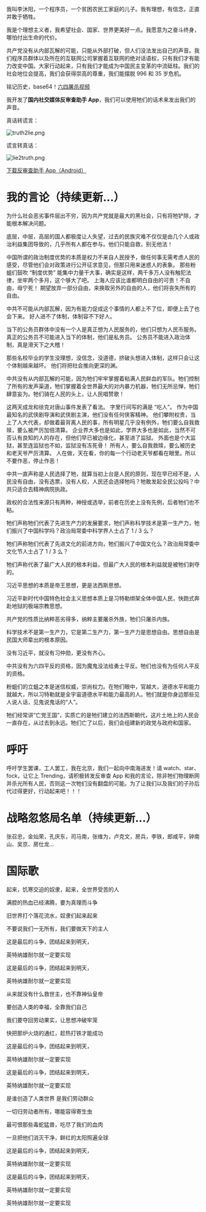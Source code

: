 我叫李沐阳，一个程序员，一个贫困农民工家庭的儿子。我有理想，有信念，正直并敢于牺牲。

我是个理想主义者，我希望社会、国家、世界更美好一点。我愿意为之奋斗终身，哪怕付出生命的代价。

共产党没有从内部瓦解的可能，只能从外部打破，但人们没法发出自己的声音。我们程序员群体以及所在的互联网公司掌握着互联网的绝对话语权，只有我们才有能力改变中国。大家行动起来，只有我们才能成为中国民主变革的中流砥柱。我们的社会地位会提高，我们会获得崇高的尊重，我们能摆脱 996 和 35 岁危机。

铭记历史，base64！[六四屠杀视频](https://www.youtube.com/watch?v=HCp8njH-ILg)

我开发了**国内社交媒体反审查助手 App**，我们可以使用牠们的话术来发出我们的声音。

真话转谎言：

![truth2lie.png](https://github.com/saveChina19890604/saveChina19890604/blob/main/truth2lie.png?raw=true)

谎言转真话：

![lie2truth.png](https://github.com/saveChina19890604/saveChina19890604/blob/main/lie2truth.png?raw=true)

[下载反审查助手 App（Android）](https://github.com/saveChina19890604/saveChina19890604/blob/main/savechina.apk?raw=true)

# 我的言论（持续更新...）

为什么社会恶劣事件层出不穷，因为共产党就是最大的黑社会，只有将牠铲除，才能根本解决问题。

底层，中层，高层的国人都极度让人失望，过去的民族灾难不仅仅是由几个人或政治利益集团导致的，几乎所有人都在参与。他们只能自救，别无他法！    

中国所谓的政治制度优势的本质是权力不来自人民授予，做任何事无需考虑人民的感受，尽管他们会对政策进行公开征求意见，但那只用来迷惑人的表象。
那些粉蛆们鼓吹 “制度优势” 能集中力量干大事，确实是这样，两千多万人没有触犯法律，坐牢两个多月，这个够大了吧。
上海人应该比谁都明白自由的可贵！不自由，毋宁死！
期望放弃一部分自由，来换取另外的自由的人，他们将丧失所有的自由。

中共不可能从内部瓦解，因为有能力促成这个事情的人都上不了位，即便上去了也会下来。
好人进不了体制，体制容不下好人。    

当下的公务员群体中没有一个人是真正想为人民服务的，他们只想为人民币服务。
真正的公务员不可能进入当下的体制，他们是私务员。
公务员不能进入政治体制，真是滑天下之大稽！    

那些名校毕业的学生没理想，没信念，没道德，挤破头想进入体制，这样只会让这个体制越来越坏。
他们将把社会推向更深的渊。    

中共没有从内部瓦解的可能，因为牠们牢牢掌握着粘满人民鲜血的军队。牠们控制了所有的发声渠道，牠们掌握着全世界最大的对内暴力机器，牠们无所忌惮，牠们肆意妄为。牠们骑在人民的头上，让人民唱赞歌！    

这两天成龙和徐克对唐山事件发表了看法。
字里行间写的满是 “吃人”。
作为中国最知名的武侠剧导演和武侠剧主演，他们没有任何侠客精神。
他们攀附权贵，当上了人大代表，却做着最背离人民的事，所有明星几乎没有例外，牠们要么自我救赎，要么被严厉加倍清算。
企业界大多也是如此，学界大多也是如此，当然不可否认有良知的人的存在，但他们早已被边缘化，甚至进了监狱。
外面也是个大监狱，甚至连监狱也不如，监狱没有冻死骨！
所有人，要么自我救赎，要么被历史和老天爷严厉清算。
人在做，天在看，你的每一个行动老天爷都看在眼里。所以不要作恶，停止作恶！

中共一直声称是人民选择了牠，就算当初上台是人民的原则，现在早已经不是，人民没有自由，没有选票，没有人权，人民还会选择牠吗？牠敢发起全民公投吗？中共只适合去精神病院执政。

政权的合法性来源只有两种，神授或选举，前者在历史上没有先例，后者牠们也不粘。

牠们声称牠们代表了先进生产力的发展要求，牠们声称科学技术是第一生产力，牠们振兴了中国科学吗？政治局常委中科学界人士占了 1 / 3 么？

牠们声称牠们代表了先进文化的前进方向，牠们振兴了中国文化么？政治局常委中文化节人士占了 1 / 3 么？

牠们声称代表了最广大人民的根本利益，但最广大人民的根本利益就是被牠们剥夺的。    

习近平思想的本质是帝王思想，更是法西斯思想。

习近平新时代中国特色社会主义思想本质上是习特勒绑架全体中国人民，快跑式奔赴地狱的极端宗教思想。

共产党的性质比纳粹恶劣得多，纳粹主要屠杀外族，牠们只屠杀内族。

科学技术不是第一生产力，它是第二生产力，第一生产力是思想自由。思想自由是民国大师辈出的根本原因。

没有习近平，就没有习仲勋，更没有齐心。

中共没有为六四平反的资格，因为魔鬼没法给勇士平反。牠们也没有为任何人平反的资格。

粉蛆们的立蛆之本是迷信权威，崇尚权力。在牠们眼中，官越大，道德水平和能力就越大，所以习特勒就是全宇宙道德水平和能力最高的人。牠们就是你身边那些见人说人话，见鬼说鬼话的“人”。

牠们经常讲“亡党王国”，实质亡的是牠们建立的法西斯朝代，这片土地上的人民会一直存在，从过去到永远。牠们亡了以后，我们会组建新的政党与政府和国家。

# 呼吁

呼吁学生罢课，工人罢工，我在北京，我们一起向中南海进发！请 watch、star、fock，让它上 Trending，请积极转发反审查 App 和我的言论，除非牠们物理断网并杀光所有人民，否则这一次牠们没有翻盘的可能。为了让我们以及我们的子孙后代过得更好，行动起来吧！！！

# 战略忽悠局名单（持续更新...）

张召忠，金灿荣，孔庆东，司马南，张维为，卢克文，房兵，李铁，郎咸平，钟南山、吴京、房仕龙...

# 国际歌

起来，饥寒交迫的奴隶，起来，全世界受苦的人

满腔的热血已经沸腾，要为真理而斗争

旧世界打个落花流水，奴隶们起来起来

不要说我们一无所有，我们要做天下的主人

这是最后的斗争，团结起来到明天，

英特纳雄耐尔就一定要实现

这是最后的斗争，团结起来到明天，

英特纳雄耐尔就一定要实现

从来就没有什么救世主，也不靠神仙皇帝

要创造人类的幸福，全靠我们自己

我们要夺回劳动果实，让思想冲破牢笼

快把那炉火烧的通红，趁热打铁才能成功

这是最后的斗争，团结起来到明天，

英特纳雄耐尔就一定要实现

这是最后的斗争，团结起来到明天，

英特纳雄耐尔就一定要实现

是谁创造了人类世界 是我们劳动群众

一切归劳动者所有，哪能容得寄生虫

最可恨那些毒蛇猛兽，吃尽了我们的血肉

一旦把他们消灭干净，鲜红的太阳照遍全球

这是最后的斗争，团结起来到明天，

英特纳雄耐尔就一定要实现

这是最后的斗争，团结起来到明天，

英特纳雄耐尔就一定要实现

英特纳雄耐尔就一定要实现
